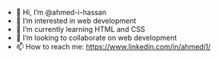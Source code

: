 - 👋 Hi, I’m @ahmed-i-hassan
- 👀 I’m interested in web development
- 🌱 I’m currently learning HTML and CSS
- 💞️ I’m looking to collaborate on web development
- 📫 How to reach me: https://www.linkedin.com/in/ahmedi1/

<!---
ahmed-i-hassan/ahmed-i-hassan is a ✨ special ✨ repository because its `README.md` (this file) appears on your GitHub profile.
You can click the Preview link to take a look at your changes.
--->

